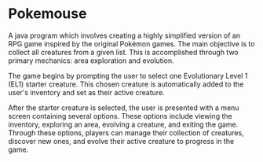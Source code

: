 # Pokemouse
A java program which involves creating a highly simplified version of an RPG game inspired by the original Pokémon games. The main objective is to collect all creatures from a given list. This is accomplished through two primary mechanics: area exploration and evolution.

The game begins by prompting the user to select one Evolutionary Level 1 (EL1) starter creature. This chosen creature is automatically added to the user's inventory and set as their active creature.

After the starter creature is selected, the user is presented with a menu screen containing several options. These options include viewing the inventory, exploring an area, evolving a creature, and exiting the game. Through these options, players can manage their collection of creatures, discover new ones, and evolve their active creature to progress in the game.

